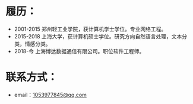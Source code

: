 # 履历：
+ 2001-2015 郑州轻工业学院，获计算机学士学位。专业网络工程。
+ 2015-2018 上海大学，获计算机硕士学位。研究方向自然语言处理，文本分类，情感分类。
+ 2018-今 上海博达数据通信有限公司。职位软件工程师。

# 联系方式：
+ email：1053977845@qq.com
